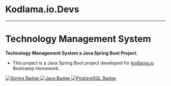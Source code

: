 # Kodlama.io.Devs
------------------------------
# Technology Management System
<b>Technology Management System a Java Spring Boot Project.</b>
- This project is a Java Spring Boot project developed for [kodlama.io](https://www.kodlama.io/) Bootcamp Homework.

<div id="badges" align="left">
  <a href="https://start.spring.io/">
    <img src="https://img.shields.io/badge/Spring-8ac926?style=for-the-badge&logo=Spring&logoColor=white" alt="Spring Badge"/>
  <a href="https://www.java.com/tr/">
    <img src="https://img.shields.io/badge/Java-fb5607?style=for-the-badge&logo=Java&logoColor=white" alt="Java Badge"/>
  </a>
  <a href="https://www.postgresql.org/">
    <img src="https://img.shields.io/badge/PostgreSQL-0081a7?style=for-the-badge&logo=PostgreSQL&logoColor=white" alt="PostgreSQL Badge"/>
  </a>
</div>
